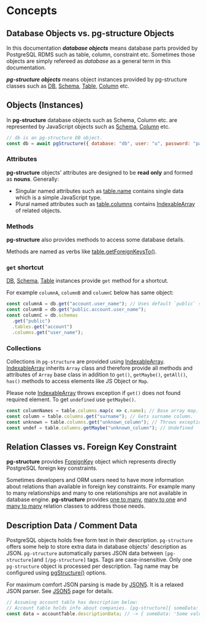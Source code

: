 # Concepts

## Database Objects vs. pg-structure Objects

In this documentation **_database objects_** means database parts provided by PostgreSQL RDMS such as table, column, constraint etc. Sometimes those objects are simply refereed as _database_ as a general term in this documentation.

**_pg-structure objects_** means object instances provided by pg-structure classes such as [DB](/nav.02.api/classes/db), [Schema](/nav.02.api/classes/schema), [Table](/nav.02.api/classes/table), [Column](/nav.02.api/classes/column) etc.

## Objects (Instances)

In **pg-structure** database objects such as Schema, Column etc. are represented by JavaScript objects such as [Schema](api/Schema.md), [Column](api/Column.md) etc.

```js
// db is an pg-structure DB object.
const db = await pgStructure({ database: "db", user: "u", password: "pass" }, { includeSchemas: ["public"] });
```

### Attributes

**pg-structure** objects' attributes are designed to be **read only** and formed as **nouns**. Generally:

- Singular named attributes such as [table.name](/nav.02.api/classes/table.html#name) contains single data which is a simple JavaScript type.
- Plural named attributes such as [table.columns](/nav.02.api/classes/table.html#columns) contains [IndexableArray](https://www.npmjs.com/package/indexable-array) of related objects.

### Methods

**pg-structure** also provides methods to access some database details.

Methods are named as verbs like [table.getForeignKeysTo()](/nav.02.api/classes/table.html#getforeignkeysto).

### `get` shortcut

[DB](/nav.02.api/classes/db), [Schema](/nav.02.api/classes/schema), [Table](/nav.02.api/classes/table) instances provide `get` method for a shortcut.

For example `columnA`, `columnB` and `columnC` below has same object:

```ts
const columnA = db.get("account.user_name"); // Uses default `public` schema.
const columnB = db.get("public.account.user_name");
const columnC = db.schemas
  .get("public")
  .tables.get("account")
  .columns.get("user_name");
```

### Collections

Collections in `pg-structure` are provided using [IndexableArray](https://www.npmjs.com/package/indexable-array). [IndexableArray](https://www.npmjs.com/package/indexable-array) inherits `Array` class and therefore provide all methods and attributes of `Array` base class in addition to `get()`, `getMaybe()`, `getAll()`, `has()` methods to access elements like JS Object or `Map`.

Please note [IndexableArray](https://www.npmjs.com/package/indexable-array) throws exception if `get()` does not found required element. To get `undefined` use `getMaybe()`.

```ts
const columnNames = table.columns.map(c => c.name); // Base array map.
const column = table.columns.get("surname"); // Gets surname column.
const unknown = table.columns.get("unknown_column"); // Throws exception
const undef = table.columns.getMaybe("unknown_column"); // Undefined
```

## Relation Classes vs. Foreign Key Constraint

**pg-structure** provides [ForeignKey](/nav.02.api/classes/foreignkey) object which represents directly PostgreSQL foreign key constraints.

Sometimes developers and ORM users need to have more information about relations than available in foreign key constraints. For example many to many relationships and many to one relationships are not available in database engine. **pg-structure** provides [one to many](/nav.02.api/classes/o2mrelation), [many to one](/nav.02.api/classes/m2orelation) and [many to many](/nav.02.api/classes/m2mrelation) relation classes to address those needs.

## Description Data / Comment Data

PostgreSQL objects holds free form text in their description. `pg-structure` offers some help to store extra data in database objects' description as JSON. `pg-structure` automatically parses JSON data between `[pg-structure]`and `[/pg-structure]` tags. Tags are case-insensitive. Only one `pg-structure` object is processed per description. Tag name may be configured using [pgStructure()](/nav.02.api/#pgstructure) options.

For maximum comfort JSON parsing is made by [JSON5](https://json5.org/). It is a relaxed JSON parser. See [JSON5](https://json5.org/) page for details.

```ts
// Assuming account table has description below:
// Account table holds info about companies. [pg-structure]{ someData: 'Some value here' }[/pg-structure]
const data = accountTable.descriptionData; // -> { someData: 'Some value here' }
```
